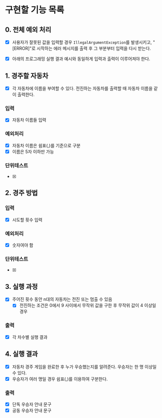 # 구현할 기능 목록

## 0. 전체 예외 처리
- [x] 사용자가 잘못된 값을 입력할 경우 `IllegalArgumentException`를 발생시키고, "[ERROR]"로 시작하는 에러 메시지를 출력 후 그 부분부터 입력을 다시 받는다.
- [x] 아래의 프로그래밍 실행 결과 예시와 동일하게 입력과 출력이 이루어져야 한다.


## 1. 경주할 자동차
- [x] 각 자동차에 이름을 부여할 수 있다. 전진하는 자동차를 출력할 때 자동차 이름을 같이 출력한다.
### 입력
- [x] 자동차 이름들 입력
### 예외처리
- [x] 자동차 이름은 쉼표(,)를 기준으로 구분
- [x] 이름은 5자 이하만 가능
### 단위테스트
- [x]

## 2. 경주 방법
### 입력
- [x] 시도할 횟수 입력
### 예외처리
- [x] 숫자여야 함
### 단위테스트
- [x]

## 3. 실행 과정
- [x] 주어진 횟수 동안 n대의 자동차는 전진 또는 멈출 수 있음
  - [x] 전진하는 조건은 0에서 9 사이에서 무작위 값을 구한 후 무작위 값이 4 이상일 경우
### 출력
- [x] 각 차수별 실행 결과


## 4. 실행 결과
- [x] 자동차 경주 게임을 완료한 후 누가 우승했는지를 알려준다. 우승자는 한 명 이상일 수 있다.
- [x] 우승자가 여러 명일 경우 쉼표(,)를 이용하여 구분한다.
### 출력
- [x] 단독 우승자 안내 문구
- [x] 공동 우승자 안내 문구